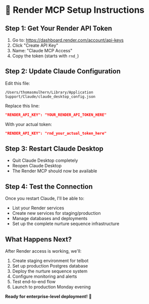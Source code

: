 # 🚀 Render MCP Setup Instructions

## Step 1: Get Your Render API Token
1. Go to: https://dashboard.render.com/account/api-keys
2. Click "Create API Key"
3. Name: "Claude MCP Access"
4. Copy the token (starts with `rnd_`)

## Step 2: Update Claude Configuration
Edit this file:
```
/Users/thomasmulhern/Library/Application Support/Claude/claude_desktop_config.json
```

Replace this line:
```json
"RENDER_API_KEY": "YOUR_RENDER_API_TOKEN_HERE"
```

With your actual token:
```json
"RENDER_API_KEY": "rnd_your_actual_token_here"
```

## Step 3: Restart Claude Desktop
- Quit Claude Desktop completely
- Reopen Claude Desktop
- The Render MCP should now be available

## Step 4: Test the Connection
Once you restart Claude, I'll be able to:
- List your Render services
- Create new services for staging/production
- Manage databases and deployments
- Set up the complete nurture sequence infrastructure

## What Happens Next?
After Render access is working, we'll:
1. Create staging environment for telbot
2. Set up production Postgres database
3. Deploy the nurture sequence system
4. Configure monitoring and alerts
5. Test end-to-end flow
6. Launch to production Monday evening

**Ready for enterprise-level deployment!** 🚀